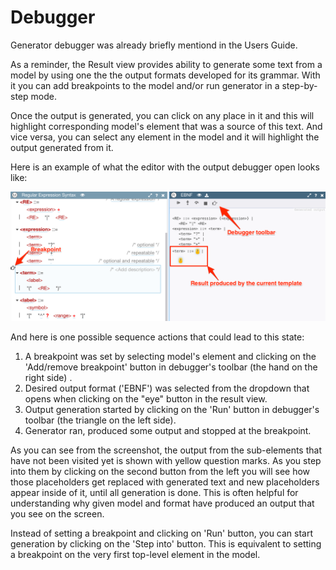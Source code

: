 # Debugger

Generator debugger was already briefly mentiond in the Users Guide.

As a reminder, the Result view provides ability to generate some text from a model by using one the the output formats developed for its grammar. With it you can add breakpoints to the model and/or run generator in a step-by-step mode.

Once the output is generated, you can click on any place in it and this will highlight corresponding model's element that was a source of this text. And vice versa, you can select any element in the model and it will highlight the output generated from it.

Here is an example of what the editor with the output debugger open looks like:

![Debugger](img/Debugger.png)

And here is one possible sequence actions that could lead to this state:

1. A breakpoint was set by selecting model's element and clicking on the 'Add/remove breakpoint' button in debugger's toolbar (the hand on the right side) .
2. Desired output format ('EBNF') was selected from the dropdown that opens when clicking on the "eye" button in the result view.
3. Output generation started by clicking on the 'Run' button in debugger's toolbar (the triangle on the left side).
4. Generator ran, produced some output and stopped at the breakpoint.

As you can see from the screenshot, the output from the sub-elements that have not been visited yet is shown with yellow question marks. As you step into them by clicking on the second button from the left you will see how those placeholders get replaced with generated text and new placeholders appear inside of it, until all generation is done. This is often helpful for understanding why given model and format have produced an output that you see on the screen.

Instead of setting a breakpoint and clicking on 'Run' button, you can start generation by clicking on the 'Step into' button. This is equivalent to setting a breakpoint on the very first top-level element in the model.
